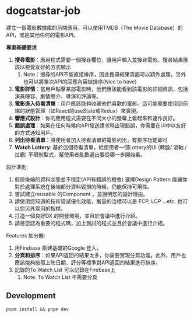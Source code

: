# dogcatstar-job

建立一個電影數據庫的前端應用。可以使用TMDB（The Movie Database）的API，或是其他任何的電影API。

**專案基礎要求**

1. **搜尋電影**：應用程式需要一個搜尋欄位，讓用戶輸入並搜尋電影。搜尋結果應該以視覺友好的方式顯示
    1. Note：搜尋的API不能直接排序，因此搜尋結果頁面可以額外處理，另外也可以將單次API的回應內容做排序(Nice to have)
2. **電影詳情**：當用戶點擊某部電影時，他們應該能看到該電影的詳細資訊，包括演員陣容、劇情簡介、導演和評論等。
3. **電影進入待看清單**：用戶應該能夠收藏他們喜歡的電影。這可能需要使用到前端的狀態管理（如React的useState或Redux）來實現。
4. **響應式設計**：你的應用程式需要在不同大小的螢幕上看起來和運作良好。
5. **錯誤處理**：如果在任何時候向API發送請求時出現錯誤，你需要在UI中以友好的方式通知用戶。
6. **列出待看清單**：將使用者加入待看清單的電影列出，有排序功能即可
7. **Watch Lottery**: 基於這個待看清單，給使用者一個Lottery的UI (轉盤/ 滾軸 / 拉霸) 不限制型式，幫使用者亂數選出要從哪一步開始看。

設計準則:

1. 假設後端的資料狀態並不穩定(API有錯誤的機會) 選擇Design Pattern 能讓你對於處理系統在後端部分資料毀損的時候，仍能保持可用性。
2. 嘗試建立reusable 的Component ，並說明您的設計理由。
3. 請使用您知道的技術嘗試優化效能，衡量的治標可以是 FCP, LCP …etc, 也可以您另外常用的指標。
4. 打造一個良好DX 的開發環境，並且於會議中進行介紹。
5. 請將您認為重要的程式碼，加上測試的程式並且於會議中進行介紹。

Features 加分題:

1. 用Firebase 搭建基礎的Google 登入，
2. **分頁和排序**：如果API返回的結果太多，你需要實現分頁功能。此外，用戶也應該能夠按照上映日期、評分等標準對API返回的結果進行排序。
3. 記錄的To Watch List 可以記錄在Firebase上
    1. Note: To Watch List 不需要分頁

## Development

`pnpm install && pnpm dev`